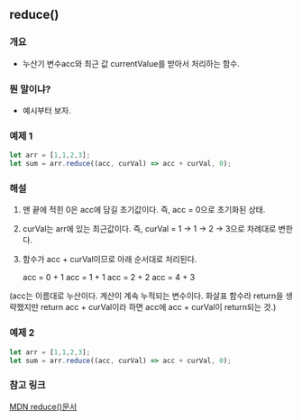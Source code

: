 ## reduce()

### 개요

- 누산기 변수acc와 최근 값 currentValue를 받아서 처리하는 함수.

### 뭔 말이냐?

- 예시부터 보자.

### 예제 1

```javascript
let arr = [1,1,2,3];
let sum = arr.reduce((acc, curVal) => acc + curVal, 0);
```
### 해설
1. 맨 끝에 적힌 0은 acc에 담길 초기값이다. 즉, acc = 0으로 초기화된 상태.
2. curVal는 arr에 있는 최근값이다. 즉, curVal = 1 -> 1 -> 2 -> 3으로 차례대로 변한다.

3. 함수가 acc + curVal이므로 아래 순서대로 처리된다.

      acc = 0 + 1
      acc = 1 + 1
      acc = 2 + 2
      acc = 4 + 3

(acc는 이름대로 누산이다. 계산이 계속 누적되는 변수이다. 화살표 함수라 return을 생략했지만 return acc + curVal이라 하면 acc에 acc + curVal이 return되는 것.)

### 예제 2

```javascript
let arr = [1,1,2,3];
let sum = arr.reduce((acc, curVal) => acc + curVal, 0);
```




### 참고 링크

[MDN reduce()문서](https://developer.mozilla.org/ko/docs/Web/JavaScript/Reference/Global_Objects/Array/Reduce)
